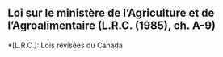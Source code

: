 ## Loi sur le ministère de l’Agriculture et de l’Agroalimentaire (L.R.C. (1985), ch. A-9)
  *[L.R.C.]: Lois révisées du Canada
